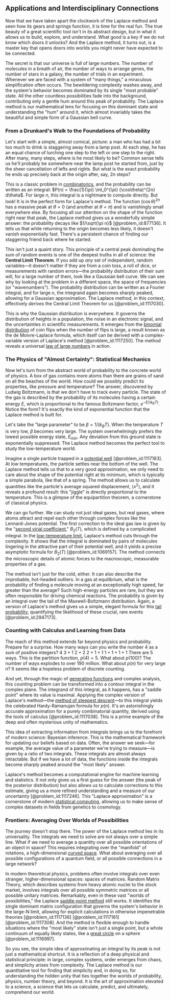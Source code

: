 ## Applications and Interdisciplinary Connections

Now that we have taken apart the clockwork of the Laplace method and seen how its gears and springs function, it is time for the real fun. The true beauty of a great scientific tool isn't in its abstract design, but in what it allows us to build, explore, and understand. What good is a key if we do not know which doors it unlocks? And the Laplace method, it turns out, is a master key that opens doors into worlds you might never have expected to be connected.

The secret is that our universe is full of large numbers. The number of molecules in a breath of air, the number of ways to arrange genes, the number of stars in a galaxy, the number of trials in an experiment. Whenever we are faced with a system of "many things," a miraculous simplification often occurs. The bewildering complexity washes away, and the system's behavior becomes dominated by its single "most probable" state. All the other countless possibilities fade into the background, contributing only a gentle hum around this peak of probability. The Laplace method is our mathematical lens for focusing on this dominant state and understanding the "hum" around it, which almost invariably takes the beautiful and simple form of a Gaussian bell curve.

### From a Drunkard's Walk to the Foundations of Probability

Let's start with a simple, almost comical, picture: a man who has had a bit too much to drink is staggering away from a lamp post. At each step, he has an equal chance of lurching one step to the left or one step to the right. After many, many steps, where is he most likely to be? Common sense tells us he'll probably be somewhere near the lamp post he started from, just by the sheer cancellation of lefts and rights. But what is the exact probability he ends up precisely back at the origin after, say, $2n$ steps?

This is a classic problem in [combinatorics](@article_id:143849), and the probability can be written as an integral: $P(n) = \frac{1}{\pi} \int_0^{\pi} (\cos\theta)^{2n} d\theta$. For large $n$, this integral is a nightmare to compute directly. But look! It is in the perfect form for Laplace's method. The function $(\cos\theta)^{2n}$ has a massive peak at $\theta=0$ (and another at $\theta=\pi$) and is vanishingly small everywhere else. By focusing all our attention on the shape of the function right near that peak, the Laplace method gives us a wonderfully simple answer: the probability decays like $1/\sqrt{\pi n}$ [@problem_id:877136]. It tells us that while returning to the origin becomes less likely, it doesn't vanish exponentially fast. There's a persistent chance of finding our staggering friend back where he started.

This isn't just a quaint story. This principle of a central peak dominating the sum of random events is one of the deepest truths in all of science: the **Central Limit Theorem**. If you add up *any* set of independent, random variables—it doesn't matter if they are from a coin toss, a roll of dice, or measurements with random errors—the probability distribution of their sum will, for a large number of them, look like a Gaussian bell curve. We can see why by looking at the problem in a different space, the space of frequencies (or "wavenumbers"). The probability distribution can be written as a Fourier integral, and for large $n$, the integrand again becomes sharply peaked, allowing for a Gaussian approximation. The Laplace method, in this context, effectively *derives* the Central Limit Theorem for us [@problem_id:1117030].

This is why the Gaussian distribution is everywhere. It governs the distribution of heights in a population, the noise in an electronic signal, and the uncertainties in scientific measurements. It emerges from the [binomial distribution](@article_id:140687) of coin flips when the number of flips is large, a result known as the de Moivre-Laplace formula, which itself can be derived with a complex-variable version of Laplace's method [@problem_id:1117250]. The method reveals a universal [law of large numbers](@article_id:140421) in action.

### The Physics of "Almost Certainty": Statistical Mechanics

Now let's turn from the abstract world of probability to the concrete world of physics. A box of gas contains more atoms than there are grains of sand on all the beaches of the world. How could we possibly predict its properties, like pressure and temperature? The answer, discovered by Ludwig Boltzmann, is that we don't have to track every particle. The state of the gas is described by the probability of its molecules having a certain energy $E$, which is proportional to the famous Boltzmann factor, $e^{-E/(k_B T)}$. Notice the form? It's exactly the kind of exponential function that the Laplace method is built for.

Let's take the "large parameter" to be $\beta = 1/(k_B T)$. When the temperature $T$ is very low, $\beta$ becomes very large. The system overwhelmingly prefers the lowest possible energy state, $E_{min}$. Any deviation from this ground state is exponentially suppressed. The Laplace method becomes the perfect tool to study the low-temperature world.

Imagine a single particle trapped in a [potential well](@article_id:151646) [@problem_id:1117183]. At low temperatures, the particle settles near the bottom of the well. The Laplace method tells us that to a very good approximation, we only need to care about the shape of the potential right at its minimum, which is typically a simple parabola, like that of a spring. The method allows us to calculate quantities like the particle's average squared displacement, $\langle x^2 \rangle$, and it reveals a profound result: this "jiggle" is directly proportional to the temperature. This is a glimpse of the equipartition theorem, a cornerstone of classical physics.

We can go further. We can study not just ideal gases, but real gases, where atoms attract and repel each other through complex forces like the Lennard-Jones potential. The first correction to the ideal gas law is given by the "[second virial coefficient](@article_id:141270)," $B_2(T)$, which is defined by a complicated integral. In the [low-temperature limit](@article_id:266867), Laplace's method cuts through the complexity. It shows that the integral is dominated by pairs of molecules lingering in the attractive part of their potential well, and it yields a precise asymptotic formula for $B_2(T)$ [@problem_id:1069157]. The method connects the microscopic details of atomic forces to the macroscopic, measurable properties of a gas.

The method isn't just for the cold, either. It can also describe the improbable, hot-headed outliers. In a gas at equilibrium, what is the probability of finding a molecule moving at an exceptionally high speed, far greater than the average? Such high-energy particles are rare, but they are often responsible for driving chemical reactions. The probability is given by an integral over the tail of the Maxwell-Boltzmann distribution. Again, a version of Laplace's method gives us a simple, elegant formula for this [tail probability](@article_id:266301), quantifying the likelihood of these crucial, rare events [@problem_id:2947173].

### Counting with Calculus and Learning from Data

The reach of this method extends far beyond physics and probability. Prepare for a surprise. How many ways can you write the number 4 as a sum of positive integers?
$4$
$3+1$
$2+2$
$2+1+1$
$1+1+1+1$
There are 5 ways. This is the partition function, $p(4)=5$. What about $p(100)$? The number of ways explodes to over 190 million. What about $p(n)$ for very large $n$? It seems like a hopeless problem of discrete counting.

And yet, through the magic of [generating functions](@article_id:146208) and complex analysis, this counting problem can be transformed into a contour integral in the complex plane. The integrand of this integral, as it happens, has a "saddle point" where its value is maximal. Applying the complex version of Laplace's method—the [method of steepest descent](@article_id:147107)—to this integral yields the celebrated Hardy-Ramanujan formula for $p(n)$. It's an astonishingly accurate approximation for a purely combinatorial quantity, derived using the tools of calculus [@problem_id:1117038]. This is a prime example of the deep and often mysterious unity of mathematics.

This idea of extracting information from integrals brings us to the forefront of modern science: Bayesian inference. This is the mathematical framework for updating our beliefs based on data. Often, the answer we seek—for example, the average value of a parameter we're trying to measure—is given by a ratio of two integrals. These integrals are almost always intractable. But if we have a lot of data, the functions inside the integrals become sharply peaked around the "most likely" answer.

Laplace's method becomes a computational engine for machine learning and statistics. It not only gives us a first guess for the answer (the peak of the posterior distribution) but also allows us to calculate corrections to this estimate, giving us a more refined understanding and a measure of our uncertainty [@problem_id:1117246]. This "Laplace approximation" is a cornerstone of modern [statistical computing](@article_id:637100), allowing us to make sense of complex datasets in fields from genetics to cosmology.

### Frontiers: Averaging Over Worlds of Possibilities

The journey doesn't stop there. The power of the Laplace method lies in its universality. The integrals we need to solve are not always over a simple line.
What if we need to average a quantity over all possible orientations of an object in space? This requires integrating over the "manifold" of rotations, a high-dimensional [curved space](@article_id:157539). What about averaging over all possible configurations of a quantum field, or all possible connections in a large network?

In modern theoretical physics, problems often involve integrals over even stranger, higher-dimensional spaces: spaces of matrices. Random Matrix Theory, which describes systems from heavy atomic nuclei to the stock market, involves integrals over all possible symmetric matrices or all possible unitary matrices. Remarkably, even in these vast "worlds of possibilities," the Laplace [saddle-point method](@article_id:198604) still works. It identifies the single dominant matrix configuration that governs the system's behavior in the large-N limit, allowing for explicit calculations in otherwise impenetrable theories [@problem_id:1117136] [@problem_id:1117181] [@problem_id:1117308]. And the method is flexible enough to handle situations where the "most likely" state isn't just a single point, but a whole continuum of equally likely states, like a [great circle](@article_id:268476) on a sphere [@problem_id:1116997].

So you see, the simple idea of approximating an integral by its peak is not just a mathematical shortcut. It is a reflection of a deep physical and statistical principle: in large, complex systems, order emerges from chaos, and simplicity arises from complexity. The Laplace method is our quantitative tool for finding that simplicity and, in doing so, for understanding the hidden unity that ties together the worlds of probability, physics, number theory, and beyond. It is the art of approximation elevated to a science, a science that lets us calculate, predict, and ultimately, comprehend our world.